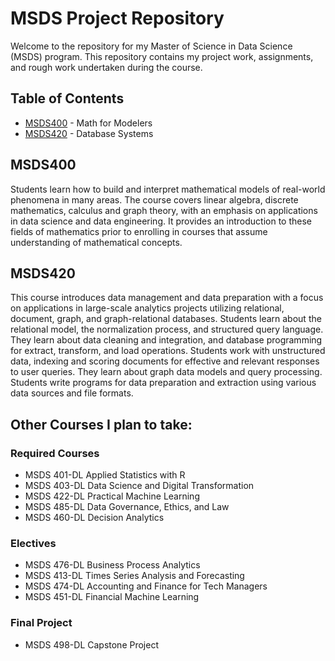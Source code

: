 # MSDS Project Repository

Welcome to the repository for my Master of Science in Data Science (MSDS) program. This repository contains my project work, assignments, and rough work undertaken during the course.

## Table of Contents
- [MSDS400](#MSDS400) - Math for Modelers
- [MSDS420](#MSDS420) - Database Systems

## MSDS400
Students learn how to build and interpret mathematical models of real-world phenomena in many areas. The course covers linear algebra, discrete mathematics, calculus and graph theory, with an emphasis on applications in data science and data engineering. It provides an introduction to these fields of mathematics prior to enrolling in courses that assume understanding of mathematical concepts.  

## MSDS420
This course introduces data management and data preparation with a focus on applications in large-scale analytics projects utilizing relational, document, graph, and graph-relational databases. Students learn about the relational model, the normalization process, and structured query language. They learn about data cleaning and integration, and database programming for extract, transform, and load operations. Students work with unstructured data, indexing and scoring documents for effective and relevant responses to user queries. They learn about graph data models and query processing. Students write programs for data preparation and extraction using various data sources and file formats. 

## Other Courses I plan to take:
### Required Courses
- MSDS 401-DL Applied Statistics with R	
- MSDS 403-DL Data Science and Digital Transformation	
- MSDS 422-DL Practical Machine Learning	
- MSDS 485-DL Data Governance, Ethics, and Law	
- MSDS 460-DL Decision Analytics	

### Electives	
- MSDS 476-DL Business Process Analytics	
- MSDS 413-DL Times Series Analysis and Forecasting	
- MSDS 474-DL Accounting and Finance for Tech Managers	
- MSDS 451-DL Financial Machine Learning	

### Final Project	
- MSDS 498-DL Capstone Project
